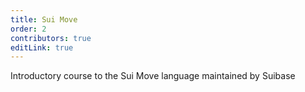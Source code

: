 ```yaml
---
title: Sui Move
order: 2
contributors: true
editLink: true
---
```


Introductory course to the Sui Move language maintained by Suibase